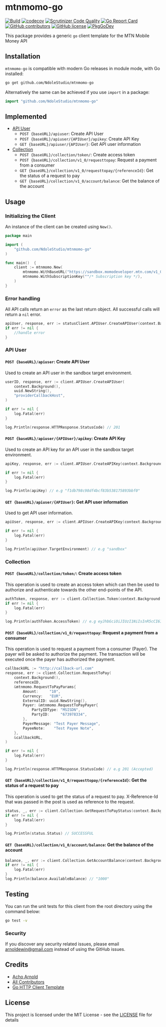 # mtnmomo-go

[![Build](https://github.com/NdoleStudio/mtnmomo-go/actions/workflows/main.yml/badge.svg)](https://github.com/NdoleStudio/mtnmomo-go/actions/workflows/main.yml)
[![codecov](https://codecov.io/gh/NdoleStudio/mtnmomo-go/branch/main/graph/badge.svg)](https://codecov.io/gh/NdoleStudio/mtnmomo-go)
[![Scrutinizer Code Quality](https://scrutinizer-ci.com/g/NdoleStudio/mtnmomo-go/badges/quality-score.png?b=main)](https://scrutinizer-ci.com/g/NdoleStudio/mtnmomo-go/?branch=main)
[![Go Report Card](https://goreportcard.com/badge/github.com/NdoleStudio/mtnmomo-go)](https://goreportcard.com/report/github.com/NdoleStudio/mtnmomo-go)
[![GitHub contributors](https://img.shields.io/github/contributors/NdoleStudio/mtnmomo-go)](https://github.com/NdoleStudio/mtnmomo-go/graphs/contributors)
[![GitHub license](https://img.shields.io/github/license/NdoleStudio/mtnmomo-go?color=brightgreen)](https://github.com/NdoleStudio/mtnmomo-go/blob/master/LICENSE)
[![PkgGoDev](https://pkg.go.dev/badge/github.com/NdoleStudio/mtnmomo-go)](https://pkg.go.dev/github.com/NdoleStudio/mtnmomo-go)


This package provides a generic `go` client template for the MTN Mobile Money API

## Installation

`mtnmomo-go` is compatible with modern Go releases in module mode, with Go installed:

```bash
go get github.com/NdoleStudio/mtnmomo-go
```

Alternatively the same can be achieved if you use `import` in a package:

```go
import "github.com/NdoleStudio/mtnmomo-go"
```


## Implemented

- [API User](#api-user)
  - `POST {baseURL}/apiuser`: Create API User
  - `POST {baseURL}/apiuser/{APIUser}/apikey`: Create API Key
  - `GET {baseURL}/apiuser/{APIUser}`: Get API user information
- [Collection](#collection)
  - `POST {baseURL}/collection/token/`: Create access token
  - `POST {baseURL}/collection/v1_0/requesttopay`: Request a payment from a consumer
  - `GET {baseURL}/collection/v1_0/requesttopay/{referenceId}`: Get the status of a request to pay
  - `GET {baseURL}/collection/v1_0/account/balance`: Get the balance of the account

## Usage

### Initializing the Client

An instance of the client can be created using `New()`.

```go
package main

import (
    "github.com/NdoleStudio/mtnmomo-go"
)

func main()  {
    client := mtnmomo.New(
        mtnmomo.WithBaseURL("https://sandbox.momodeveloper.mtn.com/v1_0"),
        mtnmomo.WithSubscriptionKey(""/* Subscription key */),
    )
}
```

### Error handling

All API calls return an `error` as the last return object. All successful calls will return a `nil` error.

```go
apiUser, response, err := statusClient.APIUser.CreateAPIUser(context.Background())
if err != nil {
    //handle error
}
```

### API User

#### `POST {baseURL}/apiuser`: Create API User

Used to create an API user in the sandbox target environment.

```go
userID, response, err := client.APIUser.CreateAPIUser(
	context.Background(),
	uuid.NewString(),
	"providerCallbackHost",
)

if err != nil {
    log.Fatal(err)
}

log.Println(response.HTTPResponse.StatusCode) // 201
```

#### `POST {baseURL}/apiuser/{APIUser}/apikey`: Create API Key

Used to create an API key for an API user in the sandbox target environment.

```go
apiKey, response, err := client.APIUser.CreateAPIKey(context.Background(), "userID")

if err != nil {
    log.Fatal(err)
}

log.Println(apiKey) // e.g "f1db798c98df4bcf83b538175893bbf0"
```

#### `GET {baseURL}/apiuser/{APIUser}`: Get API user information

Used to get API user information.

```go
apiUser, response, err := client.APIUser.CreateAPIKey(context.Background(), "userID")

if err != nil {
    log.Fatal(err)
}

log.Println(apiUser.TargetEnvironment) // e.g "sandbox"
```

### Collection

#### `POST {baseURL}/collection/token/`: Create access token

This operation is used to create an access token which can then be used to authorize and authenticate towards the other end-points of the API.

```go
authToken, response, err := client.Collection.Token(context.Background())
if err != nil {
	log.Fatal(err)
}

log.Println(authToken.AccessToken) // e.g eyJhbGciOiJIUzI1NiIsInR5cCI6IkpXVCJ9....
```

#### `POST {baseURL}/collection/v1_0/requesttopay`: Request a payment from a consumer

This operation is used to request a payment from a consumer (Payer). The payer will be asked to authorize the payment. The transaction will be executed once the payer has authorized the payment.

```go
callbackURL := "http://callback-url.com"
response, err := client.Collection.RequestToPay(
	context.Background(),
	referenceID,
	&mtnmomo.RequestToPayParams{
		Amount:     "10",
		Currency:   "EUR",
		ExternalID: uuid.NewString(),
		Payer: &mtnmomo.RequestToPayPayer{
			PartyIDType: "MSISDN",
			PartyID:     "673978334",
		},
		PayerMessage: "Test Payer Message",
		PayeeNote:    "Test Payee Note",
	},
	&callbackURL,
)

if err != nil {
    log.Fatal(err)
}

log.Println(response.HTTPResponse.StatusCode) // e.g 201 (Accepted)
```

#### `GET {baseURL}/collection/v1_0/requesttopay/{referenceId}`: Get the status of a request to pay

This operation is used to get the status of a request to pay. X-Reference-Id that was passed in the post is used as reference to the request.

```go
status, _, err := client.Collection.GetRequestToPayStatus(context.Background(), referenceID)
if err != nil {
	log.Fatal(err)
}

log.Println(status.Status) // SUCCESSFUL
```

#### `GET {baseURL}/collection/v1_0/account/balance`: Get the balance of the account

```go
balance, _, err := client.Collection.GetAccountBalance(context.Background())
if err != nil {
    log.Fatal(err)
}
log.Println(balance.AvailableBalance) // "1000"
```

## Testing

You can run the unit tests for this client from the root directory using the command below:

```bash
go test -v
```

### Security

If you discover any security related issues, please email arnoldewin@gmail.com instead of using the GitHub issues.

## Credits

- [Acho Arnold](https://github.com/achoarnold)
- [All Contributors](../../contributors)
- [Go HTTP Client Template](https://github.com/NdoleStudio/go-http-client)


## License

This project is licensed under the MIT License - see the [LICENSE](LICENSE) file for details
